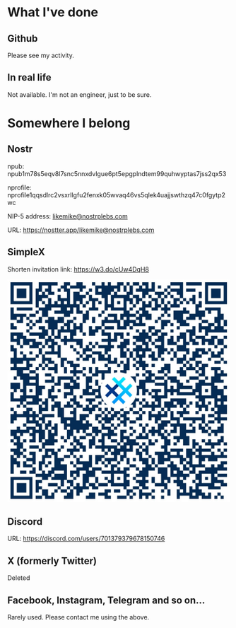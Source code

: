# What I've done
## Github
Please see my activity.

## In real life
Not available. I'm not an engineer, just to be sure.

# Somewhere I belong

## Nostr
npub: npub1m78s5eqv8l7snc5nnxdvlgue6pt5epgplndtem99quhwyptas7jss2qx53

nprofile: nprofile1qqsdlrc2vsxrllgfu2fenxk05wvaq46vs5qlek4uajjswthzq47c0fgytp2wc

NIP-5 address: likemike@nostrplebs.com

URL: https://nostter.app/likemike@nostrplebs.com

## SimpleX
Shorten invitation link: https://w3.do/cUw4DqH8

![qrcode](/img/simplex_address.jpg)

## Discord
URL: https://discord.com/users/701379379678150746

## X (formerly Twitter)
Deleted

## Facebook, Instagram, Telegram and so on...
Rarely used. Please contact me using the above.
